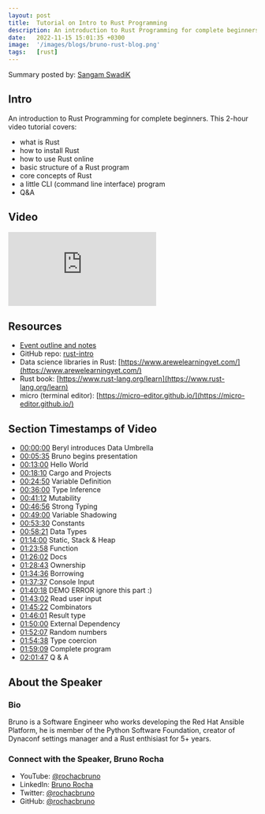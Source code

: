 ```yaml
---
layout: post
title:  Tutorial on Intro to Rust Programming
description: An introduction to Rust Programming for complete beginners
date:   2022-11-15 15:01:35 +0300
image:  '/images/blogs/bruno-rust-blog.png'
tags:   [rust]
---
```


Summary posted by: [Sangam SwadiK](https://www.linkedin.com/in/sangam-swadi-k/)

## Intro
An introduction to Rust Programming for complete beginners. This 2-hour video tutorial covers:  
- what is Rust
- how to install Rust
- how to use Rust online
- basic structure of a Rust program
- core concepts of Rust
- a little CLI (command line interface) program
- Q&A 
## Video
<p>
<iframe src="https://www.youtube.com/embed/7E8nLExn3WI" loading="lazy" frameborder="0" allowfullscreen></iframe>
</p>

## Resources
- [Event outline and notes](https://github.com/rochacbruno/rust-intro/blob/wip/script.md)
- GitHub repo: [rust-intro](https://github.com/rochacbruno/rust-intro)
- Data science libraries in Rust: [https://www.arewelearningyet.com/](https://www.arewelearningyet.com/)
- Rust book:  [https://www.rust-lang.org/learn](https://www.rust-lang.org/learn)
- micro (terminal editor): [https://micro-editor.github.io/](https://micro-editor.github.io/)

## Section Timestamps of Video  
- [00:00:00](https://www.youtube.com/watch?v=7E8nLExn3WI&t=0s) Beryl introduces Data Umbrella
- [00:05:35](https://www.youtube.com/watch?v=7E8nLExn3WI&t=335s) Bruno begins presentation
- [00:13:00](https://www.youtube.com/watch?v=7E8nLExn3WI&t=780s) Hello World
- [00:18:10](https://www.youtube.com/watch?v=7E8nLExn3WI&t=1090s) Cargo and Projects
- [00:24:50](https://www.youtube.com/watch?v=7E8nLExn3WI&t=1490s) Variable Definition
- [00:36:00](https://www.youtube.com/watch?v=7E8nLExn3WI&t=2160s) Type Inference
- [00:41:12](https://www.youtube.com/watch?v=7E8nLExn3WI&t=2472s) Mutability
- [00:46:56](https://www.youtube.com/watch?v=7E8nLExn3WI&t=2816s) Strong Typing
- [00:49:00](https://www.youtube.com/watch?v=7E8nLExn3WI&t=2940s) Variable Shadowing
- [00:53:30](https://www.youtube.com/watch?v=7E8nLExn3WI&t=3210s) Constants
- [00:58:21](https://www.youtube.com/watch?v=7E8nLExn3WI&t=3501s) Data Types
- [01:14:00](https://www.youtube.com/watch?v=7E8nLExn3WI&t=4440s) Static, Stack & Heap
- [01:23:58](https://www.youtube.com/watch?v=7E8nLExn3WI&t=5038s) Function
- [01:26:02](https://www.youtube.com/watch?v=7E8nLExn3WI&t=5162s) Docs
- [01:28:43](https://www.youtube.com/watch?v=7E8nLExn3WI&t=5323s) Ownership
- [01:34:36](https://www.youtube.com/watch?v=7E8nLExn3WI&t=5676s) Borrowing
- [01:37:37](https://www.youtube.com/watch?v=7E8nLExn3WI&t=5857s) Console Input
- [01:40:18](https://www.youtube.com/watch?v=7E8nLExn3WI&t=6018s) DEMO ERROR ignore this part :)
- [01:43:02](https://www.youtube.com/watch?v=7E8nLExn3WI&t=6182s) Read user input
- [01:45:22](https://www.youtube.com/watch?v=7E8nLExn3WI&t=6322s) Combinators
- [01:46:01](https://www.youtube.com/watch?v=7E8nLExn3WI&t=6361s) Result type
- [01:50:00](https://www.youtube.com/watch?v=7E8nLExn3WI&t=6600s) External Dependency
- [01:52:07](https://www.youtube.com/watch?v=7E8nLExn3WI&t=6727s) Random numbers
- [01:54:38](https://www.youtube.com/watch?v=7E8nLExn3WI&t=6878s) Type coercion
- [01:59:09](https://www.youtube.com/watch?v=7E8nLExn3WI&t=7149s) Complete program
- [02:01:47](https://www.youtube.com/watch?v=7E8nLExn3WI&t=7307s) Q & A

## About the Speaker
### Bio
Bruno is a Software Engineer who works developing the Red Hat Ansible Platform, he is member of the Python Software Foundation, creator of Dynaconf settings manager and a Rust enthisiast for 5+ years.

### Connect with the Speaker, Bruno Rocha
- YouTube: [@rochacbruno](https://www.youtube.com/@rochacbruno)
- LinkedIn: [Bruno Rocha](https://www.linkedin.com/in/rochacbruno)
- Twitter: [@rochacbruno](https://twitter.com/rochacbruno)
- GitHub: [@rochacbruno](https://github.com/rochacbruno)

